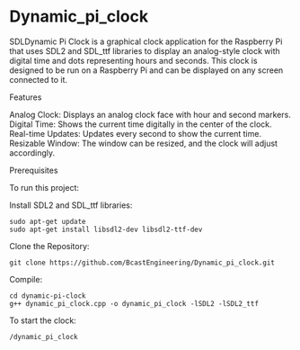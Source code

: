 # Dynamic_pi_clock
SDLDynamic Pi Clock is a graphical clock application for the Raspberry Pi that uses SDL2 and SDL_ttf libraries to display an analog-style clock with digital time and dots representing hours and seconds. This clock is designed to be run on a Raspberry Pi and can be displayed on any screen connected to it.

Features

Analog Clock: Displays an analog clock face with hour and second markers.
Digital Time: Shows the current time digitally in the center of the clock.
Real-time Updates: Updates every second to show the current time.
Resizable Window: The window can be resized, and the clock will adjust accordingly.

Prerequisites

To run this project:

Install SDL2 and SDL_ttf libraries:

    sudo apt-get update
    sudo apt-get install libsdl2-dev libsdl2-ttf-dev

Clone the Repository:

    git clone https://github.com/BcastEngineering/Dynamic_pi_clock.git

Compile:

    cd dynamic-pi-clock
    g++ dynamic_pi_clock.cpp -o dynamic_pi_clock -lSDL2 -lSDL2_ttf

To start the clock:

    /dynamic_pi_clock
    
    

